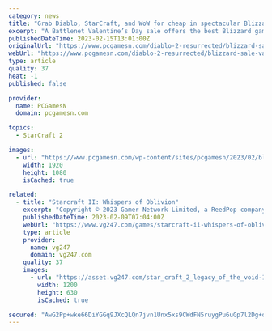 ```yaml
---
category: news
title: "Grab Diablo, StarCraft, and WoW for cheap in spectacular Blizzard sale"
excerpt: "A Battlenet Valentine’s Day sale offers the best Blizzard games for cheap including WoW Dragonflight, Diablo 2 Resurrected, Diablo 3, StarCraft 2, and more."
publishedDateTime: 2023-02-15T13:01:00Z
originalUrl: "https://www.pcgamesn.com/diablo-2-resurrected/blizzard-sale-valentines-day-2023"
webUrl: "https://www.pcgamesn.com/diablo-2-resurrected/blizzard-sale-valentines-day-2023"
type: article
quality: 37
heat: -1
published: false

provider:
  name: PCGamesN
  domain: pcgamesn.com

topics:
  - StarCraft 2

images:
  - url: "https://www.pcgamesn.com/wp-content/sites/pcgamesn/2023/02/blizzard-sale-cheap-diablo-2-resurrected-wow-dragonflight-starcraft-2.jpg"
    width: 1920
    height: 1080
    isCached: true

related:
  - title: "Starcraft II: Whispers of Oblivion"
    excerpt: "Copyright © 2023 Gamer Network Limited, a ReedPop company."
    publishedDateTime: 2023-02-09T07:04:00Z
    webUrl: "https://www.vg247.com/games/starcraft-ii-whispers-of-oblivion"
    type: article
    provider:
      name: vg247
      domain: vg247.com
    quality: 37
    images:
      - url: "https://asset.vg247.com/star_craft_2_legacy_of_the_void-1.jpg/BROK/thumbnail/1200x630/star_craft_2_legacy_of_the_void-1.jpg"
        width: 1200
        height: 630
        isCached: true

secured: "AwG2Pp+wke66DiYGGq9JXcQLQn7jvn1Unx5xs9CWdFN5ruygPu6uGp7l2Dg+qUNLjqrCVbfsZSCWa8/hs8vSn9umTXPeq4hN3oqUgfGv7VhiTRdNsBNcN52iaQm/Avm4RE+hVlFtAFyxcw8Za2GAf8aq1J7pgBrc9Jd9ntbm5MNy01bdKh1x7fnxnOxUrnIb8N4MkF4KsStjs7QO06O47p1gzg7l9yI9o1NHqhJlZswurj2Fe99wl9XOFeOlk4kQ+J4ptMUXoVUqVXQlB/mLOO/69nBvB8aiYcQZA5zM2fKAfOKH7PZBAiz/SH8zzrztJAkDFPqqF+QHuHbeaI+HNXh4yDPNvtqaWlSWQp3pMFs=;1sl7Y2iwYPVEb5JQmFSq7g=="
---
```



